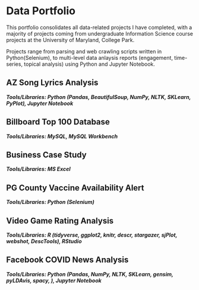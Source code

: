# Data Portfolio

This portfolio consolidates all data-related projects I have completed, with a majority of projects coming from undergraduate Information Science course projects at the University of Maryland, College Park.

Projects range from parsing and web crawling scripts written in Python(Selenium), to multi-level data anlaysis reports (engagement, time-series, topical analysis) using Python and Jupyter Notebook.


## AZ Song Lyrics Analysis
**_Tools/Libraries: Python (Pandas, BeautifulSoup, NumPy, NLTK, SKLearn, PyPlot), Jupyter Notebook_**


## Billboard Top 100 Database
**_Tools/Libraries: MySQL, MySQL Workbench_**


## Business Case Study
**_Tools/Libraries: MS Excel_**


## PG County Vaccine Availability Alert
**_Tools/Libraries: Python (Selenium)_**


## Video Game Rating Analysis
**_Tools/Libraries: R (tidyverse, ggplot2, knitr, descr, stargazer, sjPlot, webshot, DescTools), RStudio_**


## Facebook COVID News Analysis
**_Tools/Libraries: Python (Pandas, NumPy, NLTK, SKLearn, gensim, pyLDAvis, spacy, ), Jupyter Notebook_**
